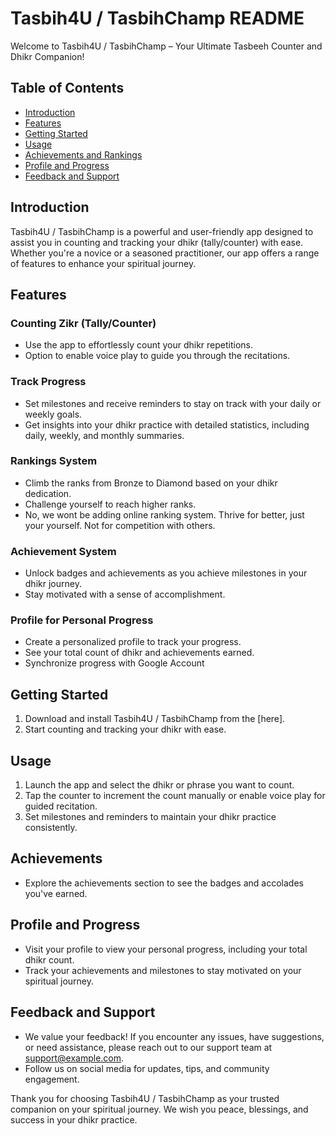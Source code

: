 # Tasbih4U / TasbihChamp README

Welcome to Tasbih4U / TasbihChamp – Your Ultimate Tasbeeh Counter and Dhikr Companion!

## Table of Contents
- [Introduction](#introduction)
- [Features](#features)
- [Getting Started](#getting-started)
- [Usage](#usage)
- [Achievements and Rankings](#achievements-and-rankings)
- [Profile and Progress](#profile-and-progress)
- [Feedback and Support](#feedback-and-support)

## Introduction
Tasbih4U / TasbihChamp is a powerful and user-friendly app designed to assist you in counting and tracking your dhikr (tally/counter) with ease. Whether you're a novice or a seasoned practitioner, our app offers a range of features to enhance your spiritual journey.

## Features

### Counting Zikr (Tally/Counter)
- Use the app to effortlessly count your dhikr repetitions.
- Option to enable voice play to guide you through the recitations.

### Track Progress
- Set milestones and receive reminders to stay on track with your daily or weekly goals.
- Get insights into your dhikr practice with detailed statistics, including daily, weekly, and monthly summaries.

### Rankings System
- Climb the ranks from Bronze to Diamond based on your dhikr dedication.
- Challenge yourself to reach higher ranks.
- No, we wont be adding online ranking system. Thrive for better, just your yourself. Not for competition with others.

### Achievement System
- Unlock badges and achievements as you achieve milestones in your dhikr journey.
- Stay motivated with a sense of accomplishment.

### Profile for Personal Progress
- Create a personalized profile to track your progress.
- See your total count of dhikr and achievements earned.
- Synchronize progress with Google Account

## Getting Started
1. Download and install Tasbih4U / TasbihChamp from the [here].
2. Start counting and tracking your dhikr with ease.

## Usage
1. Launch the app and select the dhikr or phrase you want to count.
2. Tap the counter to increment the count manually or enable voice play for guided recitation.
3. Set milestones and reminders to maintain your dhikr practice consistently.

## Achievements
- Explore the achievements section to see the badges and accolades you've earned.

## Profile and Progress
- Visit your profile to view your personal progress, including your total dhikr count.
- Track your achievements and milestones to stay motivated on your spiritual journey.

## Feedback and Support
- We value your feedback! If you encounter any issues, have suggestions, or need assistance, please reach out to our support team at [support@example.com](mailto:muhdtaufiqbinjurimi@gmail.com).
- Follow us on social media for updates, tips, and community engagement.

Thank you for choosing Tasbih4U / TasbihChamp as your trusted companion on your spiritual journey. We wish you peace, blessings, and success in your dhikr practice.

